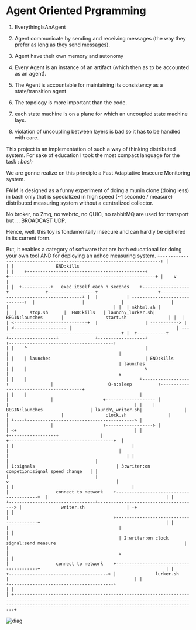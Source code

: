 Agent Oriented Prgramming
=========================

1. EverythingIsAnAgent

2. Agent communicate by sending and receiving messages (the way they prefer as long as they send messages).

3. Agent have their own memory and autonomy

4. Every Agent is an instance of an artifact (which then as to be accounted as an agent).

5. The Agent is accountable for maintaining its consistency as a state/transition agent

6. The topology is more important than the code.

7. each state machine is on a plane for which an uncoupled state machine lays.

8. violation of uncoupling between layers is bad so it has to be handled with care.


This project is an implementation of such a way of thinking distributed system.
For sake of education I took the most compact language for the task : *bash*

We are gonne realize on this principle a Fast Adaptative Insecure Monitoring system.

FAIM is designed as a funny experiment of doing a munin clone (doing less) in bash only that is specialized in high speed (~1 seconde / measure) distributed measuring system without a centralized collector.

No broker, no Zmq, no webrtc, no QUIC, no rabbitMQ are used for transport but ... BROADCAST UDP.

Hence, well, this toy is fondamentally insecure and can hardly be ciphered in its current form.

But, it enables a category of software that are both educational for doing your own tool AND 
for deploying an adhoc measuring system.
    `
     +----------------------------------------------------------------------+
  |                                                                      |
  |                END:kills                                             |
  |    +---------------------------------------------+                   +--------------------------------------------------------+
  |    v                                             |                                                                            |
  |  +-----------+   exec itself each n seconds    +------------------+              +------------------+                       +----------------------------------------+
  |  |           | -----------------------------+  |                  |              |                  |                       |                                        |
  |  | mkhtml.sh |                              |  |     stop.sh      |  END:kills   | launch\_lurker.sh|  BEGIN:launches       |                start.sh                |
  |  |           | <----------------------------+  |                  | -----------> |                  | <-------------------- |                                        | -----------------------------------------------+
  |  +-----------+                                 +------------------+              +------------------+                       +----------------------------------------+                                                |
  |    ^                                             |                                 |                                          |                                                                                       |
  |    | launches                                    | END:kills                       |                                          | launches                                                                              |
  |    |                                             v                                 |                                          v                                                                                       |
  |    |                                           +------------------+                |                     0-n:sleep          +----------------------------------------+                                                |
  |    |                                           |                  |                |                   +------------------- |                                        |                                                |
  |    |           BEGIN:launches                  | launch\_writer.sh|                |                   |                    |                clock.sh                |                                                |
  +----+-----------------------------------------> |                  |                |                   +------------------> |                                        | <+                                             |
       |                                           +------------------+                |                                        +----------------------------------------+  |                                             |
       |                                             |                                 |                                          |                                         |                                             |
       |                                             |                                 |                                          | 1:signals                               | 3:writer:on competion:signal speed change   |
       |                                             |                                 |                                          v                                         |                                             |
       |                                             |                                 |                  connect to network    +----------------------------------------+  |                                             |
       |                                             +---------------------------------+--------------------------------------> |               writer.sh                | -+                                             |
       |                                                                               |                                        +----------------------------------------+                                                |
       |                                                                               |                                          |                                                                                       |
       |                                                                               |                                          | 2:writer:on clock signal:send measure                                                 |
       |                                                                               |                                          v                                                                                       |
       |                                                                               |                  connect to network    +----------------------------------------+                                                |
       |                                                                               +--------------------------------------> |               lurker.sh                |                                                |
       |                                                                                                                        +----------------------------------------+                                                |
       |                                                                                                                                                                                                                  |
       +------------------------------------------------------------------------------------------------------------------------------------------------------------------------------------------------------------------+
`

![diag](./diag.png)

